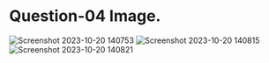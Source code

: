 # Question-04 Image.
![Screenshot 2023-10-20 140753](https://github.com/Khush0031/pw-skills-full-stack-web-dev-assignment-solution/assets/121889921/f9ed58d6-b031-408e-8e90-7f65d91ab02b)
![Screenshot 2023-10-20 140815](https://github.com/Khush0031/pw-skills-full-stack-web-dev-assignment-solution/assets/121889921/87d03d94-c6b6-450c-b1cc-26e23adcb1a8)
![Screenshot 2023-10-20 140821](https://github.com/Khush0031/pw-skills-full-stack-web-dev-assignment-solution/assets/121889921/106c60ea-5399-4ae2-af3a-260c7b22110a)
